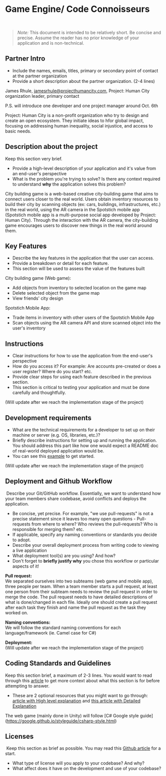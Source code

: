 # Game Engine/ Code Connoisseurs
​
> _Note:_ This document is intended to be relatively short. Be concise and precise. Assume the reader has no prior knowledge of your application and is non-technical. 
​
## Partner Intro
 * Include the names, emails, titles, primary or secondary point of contact at the partner organization
 * Provide a short description about the partner organization. (2-4 lines)
 
 James Rhule, jamesrhule@projecthumancity.com, Project: Human City organization leader, primary contact
 
 P.S. will introduce one developer and one project manager around Oct. 6th

 Project: Human City is a non-profit organization who try to design and create an open ecosystem. They initiate ideas to hfor global impact, focusing on addressing human inequality, social injustice, and access to basic needs. 

## Description about the project
Keep this section very brief.
 * Provide a high-level description of your application and it's value from an end-user's perspective
 * What is the problem you're trying to solve? Is there any context required to understand **why** the application solves this problem?

City building game is a web-based creative city-building game that aims to connect users closer to the real world. Users obtain inventory resources to build their city by scanning objects (ex: cars, buildings, infrastructures, etc.) in the real world, using the AR camera in the Spotstich mobile app (Spotstich mobile app is a multi-purpose social app developed by Project: Human City). Through the interaction with the AR camera, the city-building game encourages users to discover new things in the real world around them.
​
## Key Features
 * Describe the key features in the application that the user can access.
 * Provide a breakdown or detail for each feature.
 * This section will be used to assess the value of the features built

City building game (Web game):
 * Add objects from inventory to selected location on the game map
 * Delete selected object from the game map
 * View friends' city design

Spotstich Mobile App:
 * Trade items in inventory with other users of the Spotstich Mobile App
 * Scan objects using the AR camera API and store scanned object into the user's inventory
​
## Instructions
 * Clear instructions for how to use the application from the end-user's perspective
 * How do you access it? For example: Are accounts pre-created or does a user register? Where do you start? etc. 
 * Provide clear steps for using each feature described in the previous section.
 * This section is critical to testing your application and must be done carefully and thoughtfully.

(Will update after we reach the implementation stage of the project)
 
 ## Development requirements
 * What are the technical requirements for a developer to set up on their machine or server (e.g. OS, libraries, etc.)?
 * Briefly describe instructions for setting up and running the application. You should address this part like how one would expect a README doc of real-world deployed application would be.
 * You can see this [example](https://github.com/alichtman/shallow-backup#readme) to get started.

(Will update after we reach the implementation stage of the project)
 
 ## Deployment and Github Workflow
​
Describe your Git/GitHub workflow. Essentially, we want to understand how your team members share codebase, avoid conflicts and deploys the application.
​
 * Be concise, yet precise. For example, "we use pull-requests" is not a precise statement since it leaves too many open questions - Pull-requests from where to where? Who reviews the pull-requests? Who is responsible for merging them? etc.  
 * If applicable, specify any naming conventions or standards you decide to adopt.
 * Describe your overall deployment process from writing code to viewing a live application
 * What deployment tool(s) are you using? And how?
 * Don't forget to **briefly justify why** you chose this workflow or particular aspects of it!

**Pull request:**  
We separated ourselves into two subteams (web game and mobile app), three people per team. When a team member starts a pull request, at least one person from their subteam needs to review the pull request in order to merge the code. The pull request needs to have detailed descriptions of what is done/changed in each file. Ideally one should create a pull request after each task they finish and name the pull request as the task they worked on.   

**Naming conventions:**  
We will follow the standard naming conventions for each language/framework (ie. Camel case for C#)  

**Deployment:**  
(Will update after we reach the implementation stage of the project)  

 ## Coding Standards and Guidelines
 Keep this section brief, a maximum of 2-3 lines. You would want to read through this [article](https://www.geeksforgeeks.org/coding-standards-and-guidelines/) to get more context about what this section is for before attempting to answer.
  * These are 2 optional resources that you might want to go through: [article with High level explanation](https://blog.codacy.com/coding-standards-what-are-they-and-why-do-you-need-them/) and [this article with Detailed Explanation](https://google.github.io/styleguide/)

The web game (mainly done in Unity) will follow [C# Google style guide] (https://google.github.io/styleguide/csharp-style.html)​

 ## Licenses 
​
 Keep this section as brief as possible. You may read this [Github article](https://help.github.com/en/github/creating-cloning-and-archiving-repositories/licensing-a-repository) for a start.
​
 * What type of license will you apply to your codebase? And why?
 * What affect does it have on the development and use of your codebase?
